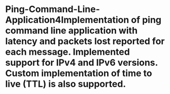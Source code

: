 # Ping-Command-Line-Application4Implementation of ping command line application with latency and packets lost reported for each message. Implemented support for IPv4 and IPv6 versions. Custom implementation of time to live (TTL) is also supported.
